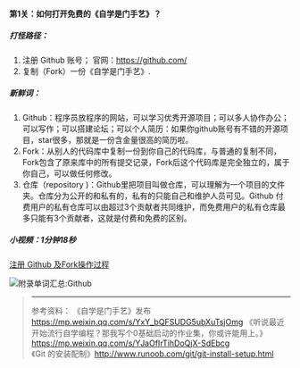#### 第1关：如何打开免费的《自学是门手艺》？

##### 打怪路径：

1. 注册 Github 账号；
    官网：https://github.com/
2. 复制（Fork）一份《自学是门手艺》.

##### 新鲜词：

1. Github：程序员放程序的网站，可以学习优秀开源项目；可以多人协作办公；可以写作；可以搭建论坛；可以个人简历：如果你github账号有不错的开源项目，star很多，那就是一份含金量很高的简历啦。
2. Fork：从别人的代码库中复制一份到你自己的代码库，与普通的复制不同，Fork包含了原来库中的所有提交记录，Fork后这个代码库是完全独立的，属于你自己，可以做任何修改。
3. 仓库（repository )：Github里把项目叫做仓库，可以理解为一个项目的文件夹。仓库分为公开的和私有的，私有的只能自己和维护人员可见。Github 付费用户的私有仓库可以由超过3个贡献者共同维护，而免费用户的私有仓库最多只能有3个贡献者，这就是付费和免费的区别。

##### 小视频：1分钟18秒

[注册 Github 及Fork操作过程](https://v.qq.com/x/page/i0858h17ttk.html)



![附录单词汇总:Github](https://press.one/thumbnail?width=900&url=https://static.press.one/63/77/63778ed63f6f36a5688dcc4fb068950bf4827f05e91f5d7cde563e380359ba5c.png)

> ------
>
> 参考资料：
> 《自学是门手艺》发布  https://mp.weixin.qq.com/s/YxY_bQFSUDG5ubXuTsjOmg 
> 《听说最近开始流行自学编程？那我写个0基础启动的作业集，你或许能用上。》https://mp.weixin.qq.com/s/YJaOfIrTihDoQjX-SdEbcg
> 《Git 的安装配制》http://www.runoob.com/git/git-install-setup.html



